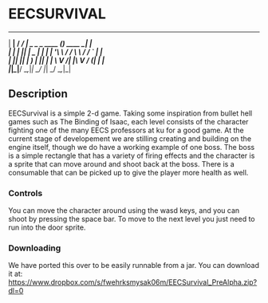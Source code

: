 
# EECSURVIVAL


  _____ _____ ____ ____                   _            _  
 | ____| ____/ ___/ ___| _   _ _ ____   _(_)_   ____ _| |  
 |  _| |  _|| |   \___ \| | | | '__\ \ / / \ \ / / _` | |  
 | |___| |__| |___ ___) | |_| | |   \ V /| |\ V / (_| | |  
 |_____|_____\____|____/ \__,_|_|    \_/ |_| \_/ \__,_|_|  
                                                         



## Description
EECSurvival is a simple 2-d game. Taking some inspiration from bullet hell games such as The Binding of Isaac, each level consists of the character fighting one of the many EECS professors at ku for a good game. At the current stage of developement we are stilling creating and building on the engine itself, though we do have a working example of one boss. The boss is a simple rectangle that has a variety of firing effects and the character is a sprite that can move around and shoot back at the boss. There is a consumable that can be picked up to give the player more health as well.

### Controls
You can move the character around using the wasd keys, and you can shoot by pressing the space bar. To move to the next level you just need to run into the door sprite. 

### Downloading
We have ported this over to be easily runnable from a jar. You can download it at: https://www.dropbox.com/s/fwehrksmysak06m/EECSurvival_PreAlpha.zip?dl=0
